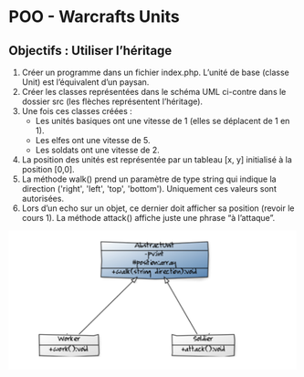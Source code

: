 # POO - Warcrafts Units

## Objectifs : Utiliser l’héritage


1. Créer un programme dans un fichier index.php. L’unité de base (classe Unit) est l’équivalent d’un paysan.
2. Créer les classes représentées dans le schéma UML ci-contre dans le dossier src (les flèches représentent l’héritage).
2. Une fois ces classes créées :
    * Les unités basiques ont une vitesse de 1 (elles se déplacent de 1 en 1).
    * Les elfes ont une vitesse de 5.
    * Les soldats ont une vitesse de 2.
2. La position des unités est représentée par un tableau [x, y] initialisé à la position [0,0].
2. La méthode walk() prend un paramètre de type string qui indique la direction ('right', 'left', 'top', 'bottom'). Uniquement ces valeurs sont autorisées.
2. Lors d’un echo sur un objet, ce dernier doit afficher sa position (revoir le cours 1).
La méthode attack() affiche juste une phrase “à l’attaque”.

![alt uml](uml.png "UML")